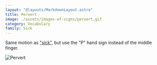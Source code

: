 ```yaml
---
layout: "@layouts/MarkdownLayout.astro"
title: Pervert
image: ./assets/images-of-signs/pervert.gif
category: Vocabulary
family: Sick
---
```


Same motion as ["sick"](./sick),
but use the "P" hand sign instead of the middle finger.

![Pervert](@signs/pervert.gif)
